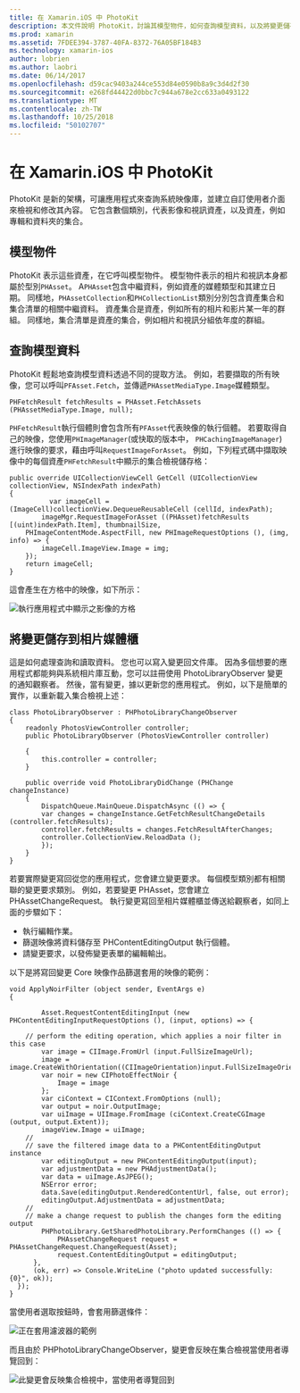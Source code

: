 ```yaml
---
title: 在 Xamarin.iOS 中 PhotoKit
description: 本文件說明 PhotoKit，討論其模型物件，如何查詢模型資料，以及將變更儲存到相片媒體櫃。
ms.prod: xamarin
ms.assetid: 7FDEE394-3787-40FA-8372-76A05BF184B3
ms.technology: xamarin-ios
author: lobrien
ms.author: laobri
ms.date: 06/14/2017
ms.openlocfilehash: d59cac9403a244ce553d84e0590b8a9c3d4d2f30
ms.sourcegitcommit: e268fd44422d0bbc7c944a678e2cc633a0493122
ms.translationtype: MT
ms.contentlocale: zh-TW
ms.lasthandoff: 10/25/2018
ms.locfileid: "50102707"
---
```

# <a name="photokit-in-xamarinios"></a>在 Xamarin.iOS 中 PhotoKit

PhotoKit 是新的架構，可讓應用程式來查詢系統映像庫，並建立自訂使用者介面來檢視和修改其內容。 它包含數個類別，代表影像和視訊資產，以及資產，例如專輯和資料夾的集合。

## <a name="model-objects"></a>模型物件

PhotoKit 表示這些資產，在它呼叫模型物件。 模型物件表示的相片和視訊本身都屬於型別`PHAsset`。 A`PHAsset`包含中繼資料，例如資產的媒體類型和其建立日期。
同樣地，`PHAssetCollection`和`PHCollectionList`類別分別包含資產集合和集合清單的相關中繼資料。 資產集合是資產，例如所有的相片和影片某一年的群組。 同樣地，集合清單是資產的集合，例如相片和視訊分組依年度的群組。

## <a name="querying-model-data"></a>查詢模型資料

PhotoKit 輕鬆地查詢模型資料透過不同的提取方法。 例如，若要擷取的所有映像，您可以呼叫`PFAsset.Fetch`，並傳遞`PHAssetMediaType.Image`媒體類型。

    PHFetchResult fetchResults = PHAsset.FetchAssets (PHAssetMediaType.Image, null);

`PHFetchResult`執行個體則會包含所有`PFAsset`代表映像的執行個體。 若要取得自己的映像，您使用`PHImageManager`(或快取的版本中， `PHCachingImageManager`) 進行映像的要求，藉由呼叫`RequestImageForAsset`。 例如，下列程式碼中擷取映像中的每個資產`PHFetchResult`中顯示的集合檢視儲存格：


    public override UICollectionViewCell GetCell (UICollectionView collectionView, NSIndexPath indexPath)
    {
              var imageCell = (ImageCell)collectionView.DequeueReusableCell (cellId, indexPath);
            imageMgr.RequestImageForAsset ((PHAsset)fetchResults [(uint)indexPath.Item], thumbnailSize,
        PHImageContentMode.AspectFill, new PHImageRequestOptions (), (img, info) => {
            imageCell.ImageView.Image = img;
        });
        return imageCell;
    }

這會產生在方格中的映像，如下所示：

![](photokit-images/image4.png "執行應用程式中顯示之影像的方格")
 
## <a name="saving-changes-to-the-photo-library"></a>將變更儲存到相片媒體櫃

這是如何處理查詢和讀取資料。 您也可以寫入變更回文件庫。 因為多個想要的應用程式都能夠與系統相片庫互動，您可以註冊使用 PhotoLibraryObserver 變更的通知觀察者。 然後，當有變更，據以更新您的應用程式。 例如，以下是簡單的實作，以重新載入集合檢視上述：

    class PhotoLibraryObserver : PHPhotoLibraryChangeObserver
    {
        readonly PhotosViewController controller;
        public PhotoLibraryObserver (PhotosViewController controller)
        
        {
            this.controller = controller;
        }
    
        public override void PhotoLibraryDidChange (PHChange changeInstance)
        {
            DispatchQueue.MainQueue.DispatchAsync (() => {
            var changes = changeInstance.GetFetchResultChangeDetails (controller.fetchResults);
            controller.fetchResults = changes.FetchResultAfterChanges;
            controller.CollectionView.ReloadData ();
            });
        }
    }
    
若要實際變更寫回從您的應用程式，您會建立變更要求。 每個模型類別都有相關聯的變更要求類別。 例如，若要變更 PHAsset，您會建立 PHAssetChangeRequest。 執行變更寫回至相片媒體櫃並傳送給觀察者，如同上面的步驟如下：

-   執行編輯作業。
-   篩選映像將資料儲存至 PHContentEditingOutput 執行個體。
-   請變更要求，以發佈變更表單的編輯輸出。

以下是將寫回變更 Core 映像作品篩選套用的映像的範例：

    void ApplyNoirFilter (object sender, EventArgs e)
    {
            
            Asset.RequestContentEditingInput (new PHContentEditingInputRequestOptions (), (input, options) => {
            
        // perform the editing operation, which applies a noir filter in this case
            var image = CIImage.FromUrl (input.FullSizeImageUrl);
            image = image.CreateWithOrientation((CIImageOrientation)input.FullSizeImageOrientation);
            var noir = new CIPhotoEffectNoir {
                Image = image
            };
            var ciContext = CIContext.FromOptions (null);
            var output = noir.OutputImage;
            var uiImage = UIImage.FromImage (ciContext.CreateCGImage (output, output.Extent));
            imageView.Image = uiImage;
        //
        // save the filtered image data to a PHContentEditingOutput instance
            var editingOutput = new PHContentEditingOutput(input);
            var adjustmentData = new PHAdjustmentData();
            var data = uiImage.AsJPEG();
            NSError error;
            data.Save(editingOutput.RenderedContentUrl, false, out error);
            editingOutput.AdjustmentData = adjustmentData;
        //
        // make a change request to publish the changes form the editing output
            PHPhotoLibrary.GetSharedPhotoLibrary.PerformChanges (() => {
                PHAssetChangeRequest request = PHAssetChangeRequest.ChangeRequest(Asset);
                request.ContentEditingOutput = editingOutput;
          },
          (ok, err) => Console.WriteLine ("photo updated successfully: {0}", ok));
      });
    }
    
當使用者選取按鈕時，會套用篩選條件：

![](photokit-images/image5.png "正在套用濾波器的範例")
 
而且由於 PHPhotoLibraryChangeObserver，變更會反映在集合檢視當使用者導覽回到：

![](photokit-images/image6.png "此變更會反映集合檢視中，當使用者導覽回到")
